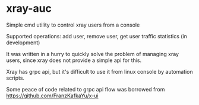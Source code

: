 # xray-auc
Simple cmd utility to control xray users from a console

Supported operations: add user, remove user, get user traffic statistics (in development)

It was written in a hurry to quickly solve the problem of managing xray users, since xray does not provide a simple api for this.

Xray has grpc api, but it's difficult to use it from linux console by automation scripts.

Some peace of code related to grpc api flow was borrowed from https://github.com/FranzKafkaYu/x-ui
